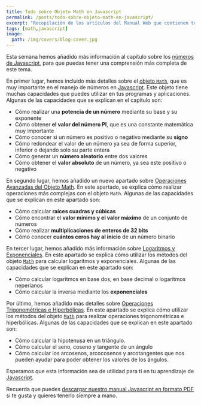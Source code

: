 ```yaml
---
title: Todo sobre Objeto Math en Javascript
permalink: /posts/todo-sobre-objeto-math-en-javascript/
excerpt: "Recopilación de los artículos del Manual Web que contienen todo sobre objeto Math en Javascript de forma detallada y con ejemplos."
tags: [math,javascript]
image:
  path: /img/covers/blog-cover.jpg
---
```


Esta semana hemos añadido más información al capítulo sobre los [números de Javascript](https://manualweb.net/javascript/numeros-javascript/), para que puedas tener una comprensión más completa de este tema.


En primer lugar, hemos incluido más detalles sobre el [objeto ](https://www.w3api.com/Javascript/Math/)[`Math`](https://www.w3api.com/Javascript/Math/), que es muy importante en el manejo de números en [Javascript](https://manualweb.net/javascript/). Este objeto tiene muchas capacidades que puedes utilizar en tus programas y aplicaciones. Algunas de las capacidades que se explican en el capítulo son:

- Cómo realizar una **potencia de un número** mediante su base y su exponente
- Cómo obtener **el valor del número PI**, que es una constante matemática muy importante
- Cómo conocer si un número es positivo o negativo mediante su **signo**
- Cómo redondear el valor de un número ya sea de forma superior, inferior o dejando solo su parte entera
- Cómo generar un **número aleatorio** entre dos valores
- Cómo obtener el **valor absoluto** de un número, ya sea este positivo o negativo

En segundo lugar, hemos añadido un nuevo apartado sobre [Operaciones Avanzadas del Objeto Math](https://manualweb.net/javascript/operaciones-avanzadas-del-objeto-math/). En este apartado, se explica cómo realizar operaciones más complejas con el objeto `Math`. Algunas de las capacidades que se explican en este apartado son:

- Cómo calcular **raíces cuadras y cúbicas**
- Cómo encontrar el **valor mínimo y el valor máximo** de un conjunto de números
- Cómo realizar **multiplicaciones de enteros de 32 bits**
- Cómo conocer **cuántos ceros hay al inicio** de un número binario

En tercer lugar, hemos añadido más información sobre [Logaritmos y Exponenciales](https://manualweb.net/javascript/logaritmos-y-exponenciales/). En este apartado se explica cómo utilizar los métodos del objeto [`Math`](https://w3api.com/Javascript/Math/) para calcular logaritmos y exponenciales. Algunas de las capacidades que se explican en este apartado son:

- Cómo calcular logaritmos en base dos, en base decimal o logaritmos neperianos
- Cómo calcular la inversa mediante los **exponenciales**

Por último, hemos añadido más detalles sobre [Operaciones Trigonométricas e Hiperbólicas](https://manualweb.net/javascript/operaciones-trigonometricas-e-hiperbolicas/). En este apartado se explica cómo utilizar los métodos del objeto [`Math`](https://w3api.com/Javascript/Math/) para realizar operaciones trigonométricas e hiperbólicas. Algunas de las capacidades que se explican en este apartado son:

- Cómo calcular la hipotenusa en un triángulo.
- Cómo calcular el seno, coseno y tangente de un ángulo
- Cómo calcular los arcosenos, arcocosenos y arcotangentes que nos pueden ayudar para poder obtener los valores de los ángulos.

Esperamos que esta información sea de utilidad para ti en tu aprendizaje de [Javascript](https://manualweb.net/javascript/).


Recuerda que puedes [descargar nuestro manual Javascript en formato PDF ](https://manualweb.net/javascript/descargar-manual-javascript)si te gusta y quieres tenerlo siempre a mano.

